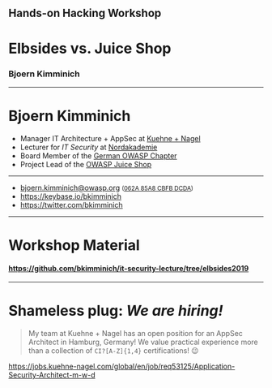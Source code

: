 <!-- $size: 16:9 -->

<!-- page_number: true -->

<!-- footer: Copyright (c) by Bjoern Kimminich | Licensed under CC-BY-SA 4.0 -->

## Hands-on Hacking Workshop

# Elbsides vs. Juice Shop

### Bjoern Kimminich

---

# Bjoern Kimminich

* Manager IT Architecture + AppSec at [Kuehne + Nagel](http://kuehne-nagel.com/)
* Lecturer for _IT Security_ at [Nordakademie](https://www.nordakademie.de/)
* Board Member of the [German OWASP Chapter](https://www.owasp.org/index.php/Germany)
* Project Lead of the [OWASP Juice Shop](https://www.owasp.org/index.php/OWASP_Juice_Shop_Project)

<hr>

* <bjoern.kimminich@owasp.org> <small>([062A 85A8 CBFB DCDA](https://keybase.io/bkimminich/pgp_keys.asc?fingerprint=19c01cb7157e4645e9e2c863062a85a8cbfbdcda))</small>
* <https://keybase.io/bkimminich>
* <https://twitter.com/bkimminich>

---

# Workshop Material

#### <https://github.com/bkimminich/it-security-lecture/tree/elbsides2019>

---

# Shameless plug: _We are hiring!_

> My team at Kuehne + Nagel has an open position for an AppSec Architect in Hamburg, Germany! We value practical experience more than a collection of `CI?[A-Z]{1,4}` certifications! :wink:

<https://jobs.kuehne-nagel.com/global/en/job/req53125/Application-Security-Architect-m-w-d>